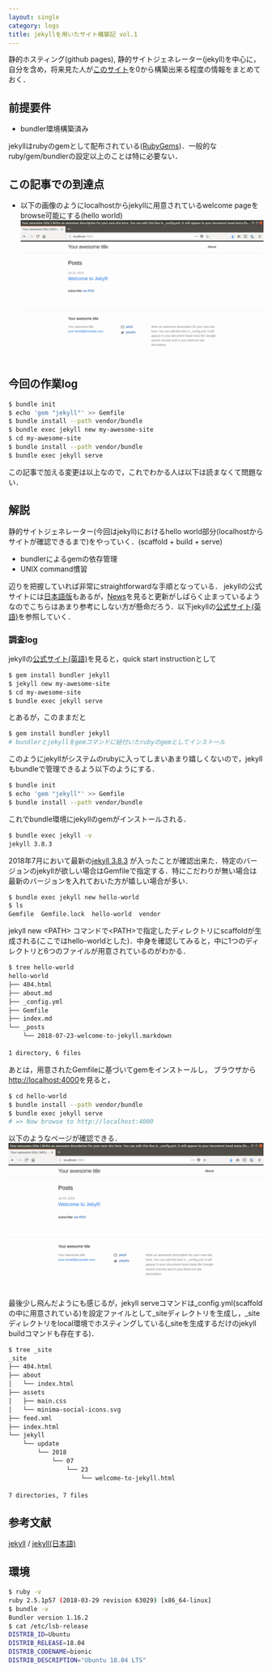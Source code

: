 ```yaml
---
layout: single
category: logs
title: jekyllを用いたサイト構築記 vol.1
---
```


静的ホスティング(github pages), 
静的サイトジェネレーター(jekyll)を中心に，
自分を含め，将来見た人が[このサイト]({{site.url}})を0から構築出来る程度の情報をまとめておく．

## 前提要件
- bundler環境構築済み

jekyllはrubyのgemとして配布されている([RubyGems](https://rubygems.org/gems/jekyll))．一般的なruby/gem/bundlerの設定以上のことは特に必要ない．

## この記事での到達点
- 以下の画像のようにlocalhostからjekyllに用意されているwelcome pageをbrowse可能にする(hello world)
![hello world](/images/hello.png)

## 今回の作業log
```bash
$ bundle init
$ echo 'gem "jekyll"' >> Gemfile
$ bundle install --path vendor/bundle
$ bundle exec jekyll new my-awesome-site
$ cd my-awesome-site
$ bundle install --path vendor/bundle
$ bundle exec jekyll serve
```
この記事で加える変更は以上なので，これでわかる人は以下は読まなくて問題ない．

## 解説
静的サイトジェネレーター(今回はjekyll)におけるhello world部分(localhostからサイトが確認できるまで)をやっていく．(scaffold + build + serve)

- bundlerによるgemの依存管理
- UNIX command慣習

辺りを把握していれば非常にstraightforwardな手順となっている．
jekyllの公式サイトには[日本語版](http://jekyllrb-ja.github.io/)もあるが，[News](http://jekyllrb-ja.github.io/news/)を見ると更新がしばらく止まっているようなのでこちらはあまり参考にしない方が懸命だろう．以下jekyllの[公式サイト(英語)](https://jekyllrb.com/)を参照していく．

### 調査log

jekyllの[公式サイト(英語)](https://jekyllrb.com/)を見ると，quick start instructionとして 
```bash 
$ gem install bundler jekyll 
$ jekyll new my-awesome-site 
$ cd my-awesome-site 
$ bundle exec jekyll serve 
``` 

とあるが，このままだと

```bash
$ gem install bundler jekyll
# bundlerとjekyllをgemコマンドに紐付いたrubyのgemとしてインストール
```
このようにjekyllがシステムのrubyに入ってしまいあまり嬉しくないので，jekyllもbundleで管理できるよう以下のようにする．
```bash
$ bundle init
$ echo 'gem "jekyll"' >> Gemfile
$ bundle install --path vendor/bundle
```
これでbundle環境にjekyllのgemがインストールされる．
```bash
$ bundle exec jekyll -v
jekyll 3.8.3
```
2018年7月において最新の[jekyll 3.8.3](https://github.com/jekyll/jekyll/releases/tag/v3.8.3)
が入ったことが確認出来た．特定のバージョンのjekyllが欲しい場合はGemfileで指定する．特にこだわりが無い場合は最新のバージョンを入れておいた方が嬉しい場合が多い．

```bash
$ bundle exec jekyll new hello-world 
$ ls
Gemfile  Gemfile.lock  hello-world  vendor
```
jekyll new \<PATH\> コマンドで\<PATH\>で指定したディレクトリにscaffoldが生成される(ここではhello-worldとした)．中身を確認してみると，中に1つのディレクトリと6つのファイルが用意されているのがわかる．
```bash
$ tree hello-world
hello-world
├── 404.html
├── about.md
├── _config.yml
├── Gemfile
├── index.md
└── _posts
    └── 2018-07-23-welcome-to-jekyll.markdown

1 directory, 6 files

```
あとは，用意されたGemfileに基づいてgemをインストールし，
ブラウザから[http://localhost:4000](http://localhost:4000)を見ると，


```bash
$ cd hello-world
$ bundle install --path vendor/bundle
$ bundle exec jekyll serve 
# => Now browse to http://localhost:4000
```
以下のようなページが確認できる．![hello world](/images/hello.png)

最後少し飛んだようにも感じるが，jekyll serveコマンドは_config.yml(scaffoldの中に用意されている)を設定ファイルとして_siteディレクトリを生成し，_siteディレクトリをlocal環境でホスティングしている(_siteを生成するだけのjekyll buildコマンドも存在する)．
```bash
$ tree _site
_site
├── 404.html
├── about
│   └── index.html
├── assets
│   ├── main.css
│   └── minima-social-icons.svg
├── feed.xml
├── index.html
└── jekyll
    └── update
        └── 2018
            └── 07
                └── 23
                    └── welcome-to-jekyll.html

7 directories, 7 files
```



## 参考文献
[jekyll](https://jekyllrb.com/) /
[jekyll(日本語)](http://jekyllrb-ja.github.io/)

## 環境
```bash
$ ruby -v
ruby 2.5.1p57 (2018-03-29 revision 63029) [x86_64-linux]
$ bundle -v
Bundler version 1.16.2
$ cat /etc/lsb-release 
DISTRIB_ID=Ubuntu
DISTRIB_RELEASE=18.04
DISTRIB_CODENAME=bionic
DISTRIB_DESCRIPTION="Ubuntu 18.04 LTS"

```


<!-- # bundler -->
<!-- # パッケージ管理 -->
<!-- # localhost -->